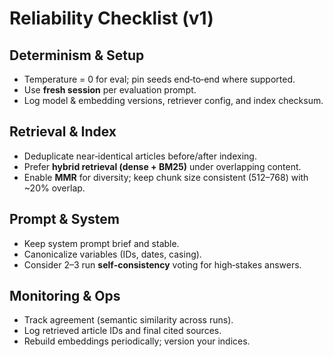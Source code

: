 # Reliability Checklist (v1)

## Determinism & Setup
- Temperature = 0 for eval; pin seeds end‑to‑end where supported.
- Use **fresh session** per evaluation prompt.
- Log model & embedding versions, retriever config, and index checksum.

## Retrieval & Index
- Deduplicate near‑identical articles before/after indexing.
- Prefer **hybrid retrieval (dense + BM25)** under overlapping content.
- Enable **MMR** for diversity; keep chunk size consistent (512–768) with ~20% overlap.

## Prompt & System
- Keep system prompt brief and stable.
- Canonicalize variables (IDs, dates, casing).
- Consider 2–3 run **self‑consistency** voting for high‑stakes answers.

## Monitoring & Ops
- Track agreement (semantic similarity across runs).
- Log retrieved article IDs and final cited sources.
- Rebuild embeddings periodically; version your indices.
